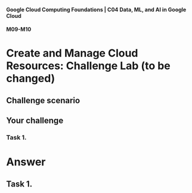 #### Google Cloud Computing Foundations | C04 Data, ML, and AI in Google Cloud
#### M09-M10

# Create and Manage Cloud Resources: Challenge Lab (to be changed)

## Challenge scenario

## Your challenge

### Task 1. 


# Answer

## Task 1. 

